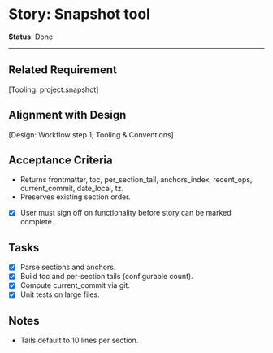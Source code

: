 # Story: Snapshot tool

**Status**: Done

---

## Related Requirement

[Tooling: project.snapshot]

## Alignment with Design

[Design: Workflow step 1; Tooling & Conventions]

## Acceptance Criteria

- Returns frontmatter, toc, per_section_tail, anchors_index, recent_ops, current_commit, date_local, tz.
- Preserves existing section order.
- [x] User must sign off on functionality before story can be marked complete.

## Tasks

- [x] Parse sections and anchors.
- [x] Build toc and per-section tails (configurable count).
- [x] Compute current_commit via git.
- [x] Unit tests on large files.

## Notes

- Tails default to 10 lines per section.
